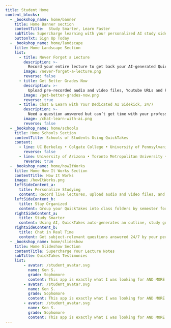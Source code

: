 ```yaml
---
title: Student Home
content_blocks:
  - _bookshop_name: home/banner
    title: Home Banner section
    contentTitle:  Study Smarter, Learn Faster
    subTitle: Supercharge learning with your personalized AI study sidekick
    buttonTxt: Sign Up Today
  - _bookshop_name: home/landscape
    title: Home Landscape Section
    list:
      - title: Never Forget a Lecture
        description: >-
          Record your entire lecture to get back your AI-generated QuickTake! Feel confident while you concentrate on listening to your lecture that you’ll have the back up you need with AI-developed supercharged study notes.
        image: /never-forget-a-lecture.png
        reverse: false
      - title: Get Better Grades Now
        description: >-
          Upload pre-recorded audio and video files, Youtube URLs and PDFs and let your personalized AI sidekick organize all your materials so you have an effective way to study for exams and finals.
        image: /get-better-grades-now.png
        reverse: true
      - title: Chat & Learn with Your Dedicated AI Sidekick, 24/7
        description: >-
          Need a question answered but can’t get time with your professor? Query your AI Sidekick chatbot to discuss topics, get more detailed explanations and develop in-depth understanding of all your class materials.
        image: /chat-learn-with-ai.png
        reverse: false
  - _bookshop_name: home/schools
    title: Home Schools Section
    contentTitle: Schools of Students Using QuickTakes
    content:
      - line: UC Berkeley • Colgate College • University of Pennsylvania • UC Santa Barbara • Stanford University • Cornell University • Rutgers University • Colorado State University • Wesleyan University • Baylor University • Iowa University • Pepperdine University • McGill University • Duke University • University of Michigan • University of Texas
        reverse: false
      - line: University of Arizona • Toronto Metropolitan University • McHenry County College • Salem College • Towson University • California State University • University of Hawaii • Michigan State University • Florida State University • San Mateo County Community College • Princeton University • Presbyterian College
        reverse: true
  - _bookshop_name: home/howItWorks
    title: Home How It Works Section
    contentTitle: How It Works
    image: /howItWorks.png
    leftSideContent_a:
      title: Personalize Studying
      content: Record live lectures, upload audio and video files, and insert Youtube URLs then get back an Ai-generated QuickTake.
    leftSideContent_b:
      title: Stay Organized
      content: Group your QuickTakes into class folders by semester for easier studying, powered by AI.
    rightSideContent_a:
      title: Study Smarter
      content: Using AI, QuickTakes auto-generates an outline, study guide, glossary, practice questions, and a complete transcript within seconds.
    rightSideContent_b:
      title: Chat in Real Time
      content: Get subject-relevant questions answered 24/7 by your personalized AI sidekick chatbot.
  - _bookshop_name: home/slideshow
    title: Home Slideshow Section
    contentTitle: Supercharge Your Lecture Notes
    subTitle: QuickTakes Testimonies
    list:
        - avatar: /student_avatar.svg
          name: Ken S.
          grade: Sophomore
          content: This app is exactly what I was looking for AND MORE! Everything is SO useful for studying.
        - avatar: /student_avatar.svg
          name: Ken S.
          grade: Sophomore
          content: This app is exactly what I was looking for AND MORE! Everything is SO useful for studying.
        - avatar: /student_avatar.svg
          name: Ken S.
          grade: Sophomore
          content: This app is exactly what I was looking for AND MORE! Everything is SO useful for studying.
---
```


